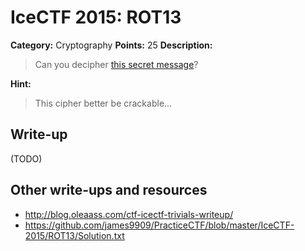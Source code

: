 # IceCTF 2015: ROT13

**Category:** Cryptography
**Points:** 25
**Description:** 

> Can you decipher [this secret message](./code.txt)?

**Hint:**

> This cipher better be crackable...

## Write-up

(TODO)

## Other write-ups and resources

* <http://blog.oleaass.com/ctf-icectf-trivials-writeup/>
* <https://github.com/james9909/PracticeCTF/blob/master/IceCTF-2015/ROT13/Solution.txt>
